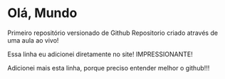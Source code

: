 # Olá, Mundo
 Primeiro repositório versionado de Github
 Repositorio criado através de uma aula ao vivo!

 Essa linha eu adicionei diretamente no site! IMPRESSIONANTE!
 
Adicionei mais esta linha, porque preciso entender melhor o github!!!
 


 

